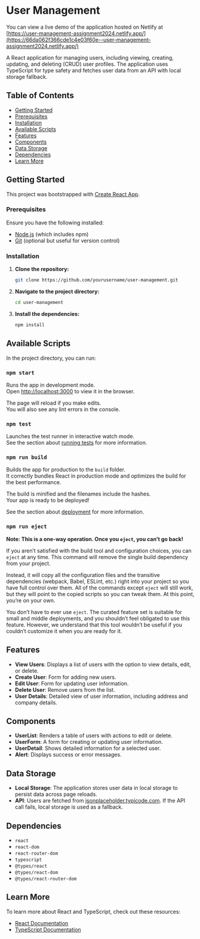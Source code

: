 # User Management

You can view a live demo of the application hosted on Netlify at [https://user-management-assignment2024.netlify.app/](https://66da062f366cde1c4e03f60e--user-management-assignment2024.netlify.app/)

A React application for managing users, including viewing, creating, updating, and deleting (CRUD) user profiles. The application uses TypeScript for type safety and fetches user data from an API with local storage fallback.

## Table of Contents

- [Getting Started](#getting-started)
- [Prerequisites](#prerequisites)
- [Installation](#installation)
- [Available Scripts](#available-scripts)
- [Features](#features)
- [Components](#components)
- [Data Storage](#data-storage)
- [Dependencies](#dependencies)
- [Learn More](#learn-more)

## Getting Started

This project was bootstrapped with [Create React App](https://github.com/facebook/create-react-app). 

### Prerequisites

Ensure you have the following installed:

- [Node.js](https://nodejs.org/) (which includes npm)
- [Git](https://git-scm.com/) (optional but useful for version control)

### Installation

1. **Clone the repository:**

   ```bash
   git clone https://github.com/yourusername/user-management.git


2. **Navigate to the project directory:**

    ```bash
    cd user-management
    ```

3. **Install the dependencies:**

    ```bash
    npm install
    ```

## Available Scripts

In the project directory, you can run:

### `npm start`

Runs the app in development mode.\
Open [http://localhost:3000](http://localhost:3000) to view it in the browser.

The page will reload if you make edits.\
You will also see any lint errors in the console.

### `npm test`

Launches the test runner in interactive watch mode.\
See the section about [running tests](https://facebook.github.io/create-react-app/docs/running-tests) for more information.

### `npm run build`

Builds the app for production to the `build` folder.\
It correctly bundles React in production mode and optimizes the build for the best performance.

The build is minified and the filenames include the hashes.\
Your app is ready to be deployed!

See the section about [deployment](https://facebook.github.io/create-react-app/docs/deployment) for more information.

### `npm run eject`

**Note: This is a one-way operation. Once you `eject`, you can’t go back!**

If you aren’t satisfied with the build tool and configuration choices, you can `eject` at any time. This command will remove the single build dependency from your project.

Instead, it will copy all the configuration files and the transitive dependencies (webpack, Babel, ESLint, etc.) right into your project so you have full control over them. All of the commands except `eject` will still work, but they will point to the copied scripts so you can tweak them. At this point, you’re on your own.

You don’t have to ever use `eject`. The curated feature set is suitable for small and middle deployments, and you shouldn’t feel obligated to use this feature. However, we understand that this tool wouldn’t be useful if you couldn’t customize it when you are ready for it.

## Features

- **View Users**: Displays a list of users with the option to view details, edit, or delete.
- **Create User**: Form for adding new users.
- **Edit User**: Form for updating user information.
- **Delete User**: Remove users from the list.
- **User Details**: Detailed view of user information, including address and company details.

## Components

- **UserList**: Renders a table of users with actions to edit or delete.
- **UserForm**: A form for creating or updating user information.
- **UserDetail**: Shows detailed information for a selected user.
- **Alert**: Displays success or error messages.

## Data Storage

- **Local Storage**: The application stores user data in local storage to persist data across page reloads.
- **API**: Users are fetched from [jsonplaceholder.typicode.com](https://jsonplaceholder.typicode.com/users). If the API call fails, local storage is used as a fallback.

## Dependencies

- `react`
- `react-dom`
- `react-router-dom`
- `typescript`
- `@types/react`
- `@types/react-dom`
- `@types/react-router-dom`

## Learn More

To learn more about React and TypeScript, check out these resources:

- [React Documentation](https://reactjs.org/)
- [TypeScript Documentation](https://www.typescriptlang.org/)
